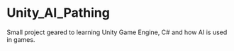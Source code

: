 # Unity_AI_Pathing
Small project geared to learning Unity Game Engine, C# and how AI is used in games.

